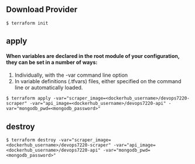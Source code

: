 ## Download Provider
```
$ terraform init
```

## apply
#### When variables are declared in the root module of your configuration, they can be set in a number of ways:
1. Individually, with the -var command line option
2. In variable definitions (.tfvars) files, either specified on the command line or automatically loaded.
```
$ terraform apply -var="scraper_image=<dockerhub_username>/devops7220-scraper" -var="api_image=<dockerhub_username>/devops7220-api" -var="mongodb_pwd=<mongodb_password>"
```

## destroy
```
$ terraform destroy -var="scraper_image=<dockerhub_username>/devops7220-scraper" -var="api_image=<dockerhub_username>/devops7220-api" -var="mongodb_pwd=<mongodb_password>"
```
